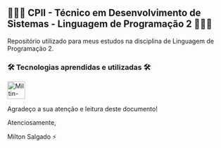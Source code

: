 ## 👨🏻‍💻 CPII - Técnico em Desenvolvimento de Sistemas - Linguagem de Programação 2 👨🏻‍💻
Repositório utilizado para meus estudos na disciplina de Linguagem de Programação 2.

### 🛠️ Tecnologias aprendidas e utilizadas 🛠️
<img align="center" alt="Miltin-CSharp" height="40" width="40" src="https://cdn.jsdelivr.net/gh/devicons/devicon/icons/csharp/csharp-plain.svg">
<br>

Agradeço a sua atenção e leitura deste documento!

Atenciosamente, 

Milton Salgado ⚡